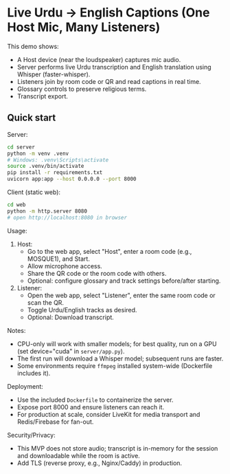 # Live Urdu → English Captions (One Host Mic, Many Listeners)

This demo shows:
- A Host device (near the loudspeaker) captures mic audio.
- Server performs live Urdu transcription and English translation using Whisper (faster-whisper).
- Listeners join by room code or QR and read captions in real time.
- Glossary controls to preserve religious terms.
- Transcript export.

## Quick start

Server:
```bash
cd server
python -m venv .venv
# Windows: .venv\Scripts\activate
source .venv/bin/activate
pip install -r requirements.txt
uvicorn app:app --host 0.0.0.0 --port 8000
```

Client (static web):
```bash
cd web
python -m http.server 8080
# open http://localhost:8080 in browser
```

Usage:
1) Host:
   - Go to the web app, select "Host", enter a room code (e.g., MOSQUE1), and Start.
   - Allow microphone access.
   - Share the QR code or the room code with others.
   - Optional: configure glossary and track settings before/after starting.
2) Listener:
   - Open the web app, select "Listener", enter the same room code or scan the QR.
   - Toggle Urdu/English tracks as desired.
   - Optional: Download transcript.

Notes:
- CPU-only will work with smaller models; for best quality, run on a GPU (set device="cuda" in `server/app.py`).
- The first run will download a Whisper model; subsequent runs are faster.
- Some environments require `ffmpeg` installed system-wide (Dockerfile includes it).

Deployment:
- Use the included `Dockerfile` to containerize the server.
- Expose port 8000 and ensure listeners can reach it.
- For production at scale, consider LiveKit for media transport and Redis/Firebase for fan-out.

Security/Privacy:
- This MVP does not store audio; transcript is in-memory for the session and downloadable while the room is active.
- Add TLS (reverse proxy, e.g., Nginx/Caddy) in production.
